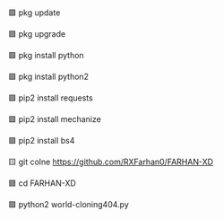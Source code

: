 🟩 pkg update

🟩 pkg upgrade

🟩 pkg install python

🟩 pkg install python2

🟩 pip2 install requests

🟩 pip2 install mechanize

🟩 pip2 install bs4

🟨 git colne https://github.com/RXFarhan0/FARHAN-XD

🟩 cd FARHAN-XD

🟩 python2 world-cloning404.py
